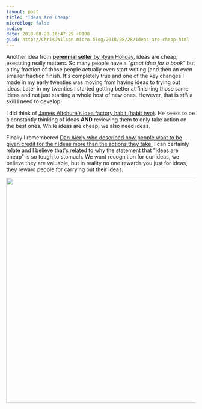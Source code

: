 ```yaml
---
layout: post
title: "Ideas are Cheap"
microblog: false
audio: 
date: 2018-08-28 16:47:29 +0100
guid: http://ChrisJWilson.micro.blog/2018/08/28/ideas-are-cheap.html
---
```

Another idea from [**perennial seller** by Ryan Holiday](http://www.amazon.com/dp/0143109014/?tag=minima0e-20), ideas are cheap, executing really matters. So many people have a _"great idea for a book"_ but a tiny fraction of those people actually even start writing (and then an even smaller fraction finish. It's completely true and one of the key changes I made in my early twenties was moving from having ideas to trying out ideas. Later in my twenties I started getting better at finishing those same ideas and not just starting a whole host of new ones. However, that is _still_ a skill I need to develop.  

I did think of [James Altchure's idea factory habit (habit two)](https://jamesaltucher.com/2018/08/3-habits-transform-life/). He seeks to be a constantly thinking of ideas **AND** reviewing them to only take action on the best ones. While ideas are cheap, we also need ideas. 

Finally I remembered [Dan Aierly who described how people want to be given credit for their ideas more than the actions they take.](https://m.youtube.com/watch?v=9OuG2b7V2sU) I can certainly relate and I believe that's related to why the statement that "ideas are cheap" is so tough to stomach. We want recognition for our ideas, we believe they are valuable, but in reality no one rewards you just for ideas, they reward people for carrying out their ideas. 

<img src="http://chrisjwilson.me/uploads/2018/e77708e0a1.jpg" width="600" height="600" />
